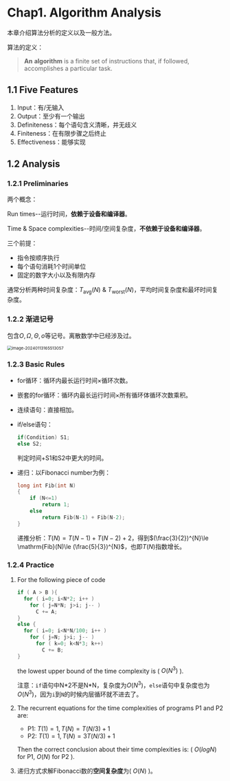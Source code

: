 # Chap1. Algorithm Analysis

本章介绍算法分析的定义以及一般方法。

算法的定义：

> **An** **algorithm** is a finite set of instructions that, if followed, accomplishes a particular task.

## 1.1 Five Features

1. Input：有/无输入
2. Output：至少有一个输出
3. Definiteness：每个语句含义清晰，并无歧义
4. Finiteness：在有限步骤之后终止
5. Effectiveness：能够实现

## 1.2 Analysis

### 1.2.1 Preliminaries

两个概念：

Run times--运行时间，**依赖于设备和编译器**。

Time & Space complexities--时间/空间复杂度，**不依赖于设备和编译器**。

三个前提：

- 指令按顺序执行
- 每个语句消耗1个时间单位
- 固定的数字大小以及有限内存

通常分析两种时间复杂度：$T_{\mathrm{avg}}(N)$ & $T_{\mathrm{worst}}(N)$，平均时间复杂度和最坏时间复杂度。

### 1.2.2 渐进记号

包含$O, \Omega, \Theta, o$等记号。离散数学中已经涉及过。

<img src="https://cdn.jsdelivr.net/gh/Frankoxer/image-host/pic/image-20240113165513057.png" alt="image-20240113165513057" style="zoom: 67%;" />

### 1.2.3 Basic Rules

- for循环：循环内最长运行时间×循环次数。

- 嵌套的for循环：循环内最长运行时间×所有循环体循环次数乘积。

- 连续语句：直接相加。

- if/else语句：

  ```c
  if(Condition) S1;
  else S2;
  ```

  判定时间+S1和S2中更大的时间。

- 递归：以Fibonacci number为例：

  ```c
  long int Fib(int N)
  {
      if (N<=1)
          return 1;
      else
          return Fib(N-1) + Fib(N-2);
  }
  ```

  递推分析：$T(N)=T(N-1)+T(N-2)+2$，得到$(\frac{3}{2})^{N}\le \mathrm{Fib}(N)\le (\frac{5}{3})^{N}$，也即$T(N)$指数增长。

### 1.2.4 Practice

1. For the following piece of code

   ```c
   if ( A > B ){     
     for ( i=0; i<N*2; i++ )         
       for ( j=N*N; j>i; j-- )             
         C += A; 
   }
   else {     
     for ( i=0; i<N*N/100; i++ )         
       for ( j=N; j>i; j-- ) 
         for ( k=0; k<N*3; k++)
           C += B; 
   }
   ```

   the lowest upper bound of the time complexity is ( $O(N^{3})$ ).

   注意：`if`语句中N*2不是N\*N，复杂度为$O(N^{3})$，`else`语句中复杂度也为$O(N^{3})$，因为`i`到`N`的时候内层循环就不进去了。

2. The recurrent equations for the time complexities of programs P1 and P2 are:

   - P1: $T(1)=1,T(N)=T(N/3)+1$
   - P2: $T(1)=1,T(N)=3T(N/3)+1$

   Then the correct conclusion about their time complexities is: ( $O(logN)$ for P1, $O(N)$ for P2 ).

3. 递归方式求解Fibonacci数的**空间复杂度**为( $O(N)$ )。